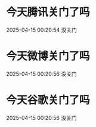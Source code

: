 # 今天腾讯关门了吗

2025-04-15 00:20:54 没关门

# 今天微博关门了吗

2025-04-15 00:20:56 没关门

# 今天谷歌关门了吗

2025-04-15 00:20:56 没关门

